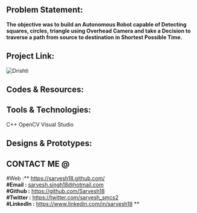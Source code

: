 Problem Statement:
------------------
**The objective was to build an Autonomous Robot capable of Detecting squares, circles, triangle using Overhead Camera and take a Decision to traverse a path from source to destination in Shortest Possible Time.**


Project Link:
-------------
![Drishti](https://github.com/Sarvesh18/Image-Processing/blob/master/Drishti(Genero15)/Drishti_.png)


Codes & Resources:
------------------


Tools & Technologies:
---------------------
C++
OpenCV
Visual Studio


Designs & Prototypes:
---------------------


CONTACT ME @ 
------------
#Web :** https://sarvesh18.github.com/ **<br>
#Email :** sarvesh.singh18@hotmail.com **<br/>
#Github :** https://github.com/Sarvesh18 **<br/>
#Twitter :** https://twitter.com/sarvesh_smcs2 **<br/>
#LinkedIn :** https://www.linkedin.com/in/sarvesh18 **<br/>